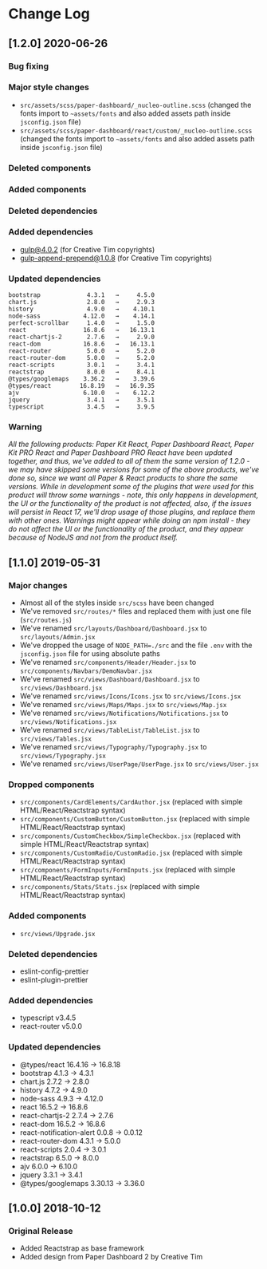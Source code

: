 # Change Log

## [1.2.0] 2020-06-26
### Bug fixing
### Major style changes
- `src/assets/scss/paper-dashboard/_nucleo-outline.scss` (changed the fonts import to `~assets/fonts` and also added assets path inside `jsconfig.json` file)
- `src/assets/scss/paper-dashboard/react/custom/_nucleo-outline.scss` (changed the fonts import to `~assets/fonts` and also added assets path inside `jsconfig.json` file)
### Deleted components
### Added components
### Deleted dependencies
### Added dependencies
+ gulp@4.0.2 (for Creative Tim copyrights)
+ gulp-append-prepend@1.0.8 (for Creative Tim copyrights)
### Updated dependencies
```
bootstrap             4.3.1   →     4.5.0
chart.js              2.8.0   →     2.9.3
history               4.9.0   →    4.10.1
node-sass            4.12.0   →    4.14.1
perfect-scrollbar     1.4.0   →     1.5.0
react                16.8.6   →   16.13.1
react-chartjs-2       2.7.6   →     2.9.0
react-dom            16.8.6   →   16.13.1
react-router          5.0.0   →     5.2.0
react-router-dom      5.0.0   →     5.2.0
react-scripts         3.0.1   →     3.4.1
reactstrap            8.0.0   →     8.4.1
@types/googlemaps    3.36.2   →    3.39.6
@types/react        16.8.19   →   16.9.35
ajv                  6.10.0   →    6.12.2
jquery                3.4.1   →     3.5.1
typescript            3.4.5   →     3.9.5
```
### Warning
_All the following products: Paper Kit React, Paper Dashboard React, Paper Kit PRO React and Paper Dashboard PRO React have been updated together, and thus, we've added to all of them the same version of 1.2.0 - we may have skipped some versions for some of the above products, we've done so, since we want all Paper & React products to share the same versions._
_While in development some of the plugins that were used for this product will throw some warnings - note, this only happens in development, the UI or the functionality of the product is not affected, also, if the issues will persist in React 17, we'll drop usage of those plugins, and replace them with other ones._
_Warnings might appear while doing an npm install - they do not affect the UI or the functionality of the product, and they appear because of NodeJS and not from the product itself._

## [1.1.0] 2019-05-31
### Major changes
- Almost all of the styles inside `src/scss` have been changed
- We've removed `src/routes/*` files and replaced them with just one file (`src/routes.js`)
- We've renamed `src/layouts/Dashboard/Dashboard.jsx` to `src/layouts/Admin.jsx`
- We've dropped the usage of `NODE_PATH=./src` and the file `.env` with the `jsconfig.json` file for using absolute paths
- We've renamed `src/components/Header/Header.jsx` to `src/components/Navbars/DemoNavbar.jsx`
- We've renamed `src/views/Dashboard/Dashboard.jsx` to `src/views/Dashboard.jsx`
- We've renamed `src/views/Icons/Icons.jsx` to `src/views/Icons.jsx`
- We've renamed `src/views/Maps/Maps.jsx` to `src/views/Map.jsx`
- We've renamed `src/views/Notifications/Notifications.jsx` to `src/views/Notifications.jsx`
- We've renamed `src/views/TableList/TableList.jsx` to `src/views/Tables.jsx`
- We've renamed `src/views/Typography/Typography.jsx` to `src/views/Typography.jsx`
- We've renamed `src/views/UserPage/UserPage.jsx` to `src/views/User.jsx`
### Dropped components
- `src/components/CardElements/CardAuthor.jsx` (replaced with simple HTML/React/Reactstrap syntax)
- `src/components/CustomButton/CustomButton.jsx` (replaced with simple HTML/React/Reactstrap syntax)
- `src/components/CustomCheckbox/SimpleCheckbox.jsx` (replaced with simple HTML/React/Reactstrap syntax)
- `src/components/CustomRadio/CustomRadio.jsx` (replaced with simple HTML/React/Reactstrap syntax)
- `src/components/FormInputs/FormInputs.jsx` (replaced with simple HTML/React/Reactstrap syntax)
- `src/components/Stats/Stats.jsx` (replaced with simple HTML/React/Reactstrap syntax)
### Added components
- `src/views/Upgrade.jsx`
### Deleted dependencies
- eslint-config-prettier
- eslint-plugin-prettier
### Added dependencies
- typescript v3.4.5
- react-router v5.0.0
### Updated dependencies
- @types/react               16.4.16   →   16.8.18
- bootstrap                    4.1.3   →     4.3.1
- chart.js                     2.7.2   →     2.8.0
- history                      4.7.2   →     4.9.0
- node-sass                    4.9.3   →    4.12.0
- react                       16.5.2   →    16.8.6
- react-chartjs-2              2.7.4   →     2.7.6
- react-dom                   16.5.2   →    16.8.6
- react-notification-alert     0.0.8   →    0.0.12
- react-router-dom             4.3.1   →     5.0.0
- react-scripts                2.0.4   →     3.0.1
- reactstrap                   6.5.0   →     8.0.0
- ajv                          6.0.0   →    6.10.0
- jquery                       3.3.1   →     3.4.1
- @types/googlemaps          3.30.13   →    3.36.0


## [1.0.0] 2018-10-12
### Original Release
- Added Reactstrap as base framework
- Added design from Paper Dashboard 2 by Creative Tim
